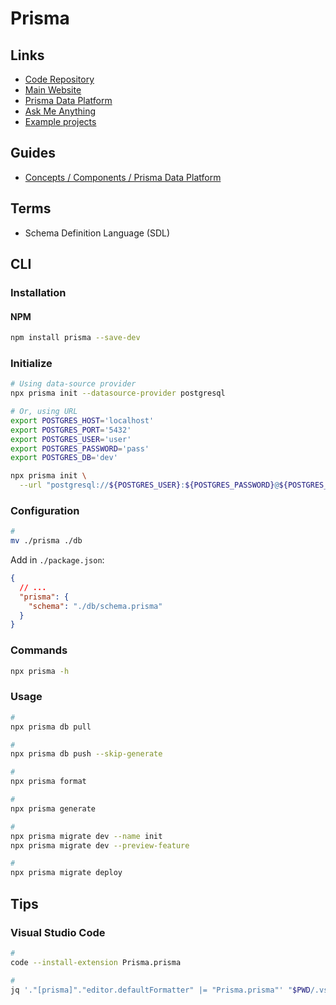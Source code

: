 # Prisma

<!--
https://github.com/paljs/prisma-tools

https://github.com/2color/ama-prisma/tree/main/prisma
https://github.com/2color/real-world-grading-app
https://github.com/notiz-dev/prisma-dbml-generator

https://www.youtube.com/watch?v=aim8Mk-ETK0
https://www.youtube.com/watch?v=-oRbc1Efz5Q
https://www.youtube.com/watch?v=iH7VYDeokCk
https://www.youtube.com/watch?v=Uqg7Q4tYwno
https://www.youtube.com/watch?v=YqBG5rFP4Ic
https://www.youtube.com/watch?v=-_GZJ3xwYOw
https://www.youtube.com/watch?v=Uy0gwNh3nKQ
https://www.youtube.com/watch?v=4oDK-7-aSY0
https://www.youtube.com/watch?v=lddaR8Y-gko
https://www.youtube.com/watch?v=oj2xyW55d9M
https://www.youtube.com/watch?v=ULB6o6XZNTY
https://github.com/calendso/calendso/blob/main/prisma/schema.prisma
https://github.com/email2vimalraj/food-pos-app/blob/main/prisma/schema.prisma
https://github.com/Rowan-Paul/project-argus/blob/main/prisma/schema.prisma
https://github.com/kimf/tisdagsgolfen-prisma3
https://github.com/kuc-arc-f/headless-3-mysql
https://github.com/2wce/prisma-template
https://github.com/m-abdelwahab/course-platform
https://www.prisma.io/blog/announcing-upcoming-course-8s41wdqrlgc7

Prisma Data Proxy

"db:generate": "prisma generate",
"db:push": "prisma db push",
"db:seed": "prisma db seed",
"db:static-data": "ts-node src/db/createStaticData && eslint --fix src/web/staticData.ts && prettier --write src/web/staticData.ts",
"db:sync-dbs": "ts-node src/db/syncProdDevStaticData",
-->

## Links

- [Code Repository](https://github.com/prisma/prisma)
- [Main Website](https://prisma.io/)
- [Prisma Data Platform](https://cloud.prisma.io/)
- [Ask Me Anything](https://ama-prisma.vercel.app/)
- [Example projects](https://prisma.io/docs/about/prisma/example-projects)

## Guides

- [Concepts / Components / Prisma Data Platform](https://prisma.io/docs/concepts/components/prisma-data-platform)

## Terms

- Schema Definition Language (SDL)

## CLI

### Installation

#### NPM

```sh
npm install prisma --save-dev
```

### Initialize

```sh
# Using data-source provider
npx prisma init --datasource-provider postgresql

# Or, using URL
export POSTGRES_HOST='localhost'
export POSTGRES_PORT='5432'
export POSTGRES_USER='user'
export POSTGRES_PASSWORD='pass'
export POSTGRES_DB='dev'

npx prisma init \
  --url "postgresql://${POSTGRES_USER}:${POSTGRES_PASSWORD}@${POSTGRES_HOST}:${POSTGRES_PORT}/${POSTGRES_DB}?schema=public"
```

### Configuration

```sh
#
mv ./prisma ./db
```

Add in `./package.json`:

```json
{
  // ...
  "prisma": {
    "schema": "./db/schema.prisma"
  }
}
```

### Commands

```sh
npx prisma -h
```

### Usage

```sh
#
npx prisma db pull

#
npx prisma db push --skip-generate

#
npx prisma format

#
npx prisma generate

#
npx prisma migrate dev --name init
npx prisma migrate dev --preview-feature

#
npx prisma migrate deploy
```

## Tips

### Visual Studio Code

```sh
#
code --install-extension Prisma.prisma

#
jq '."[prisma]"."editor.defaultFormatter" |= "Prisma.prisma"' "$PWD/.vscode/settings.json" | sponge "$PWD/.vscode/settings.json"
```
